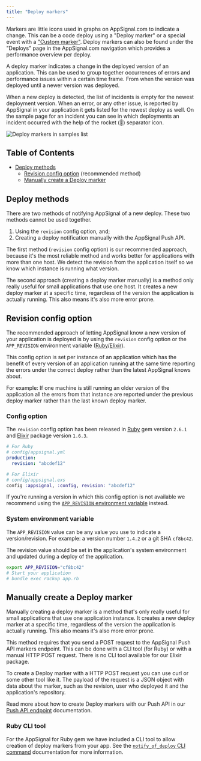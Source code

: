 ```yaml
---
title: "Deploy markers"
---
```


Markers are little icons used in graphs on AppSignal.com to indicate a change. This can be a code deploy using a "Deploy marker" or a special event with a ["Custom marker"](custom-markers.html). Deploy markers can also be found under the "Deploys" page in the AppSignal.com navigation which provides a performance overview per deploy.

A deploy marker indicates a change in the deployed version of an application. This can be used to group together occurrences of errors and performance issues within a certain time frame. From when the version was deployed until a newer version was deployed.

When a new deploy is detected, the list of incidents is empty for the newest deployment version. When an error, or any other issue, is reported by AppSignal in your application it gets listed for the newest deploy as well. On the sample page for an incident you can see in which deployments an incident occurred with the help of the rocket (🚀) separator icon.

![Deploy markers in samples list](/images/screenshots/app_incident_samples_list.png)

## Table of Contents

- [Deploy methods](#deploy-methods)
  - [Revision config option](#revision-config-option) (recommended method)
  - [Manually create a Deploy marker](#manually-create-a-deploy-marker)

## Deploy methods

There are two methods of notifying AppSignal of a new deploy. These two methods cannot be used together.

1. Using the `revision` config option, and;
2. Creating a deploy notification manually with the AppSignal Push API.

The first method (`revision` config option) is our recommended approach, because it's the most reliable method and works better for applications with more than one host. We detect the revision from the application itself so we know which instance is running what version.

The second approach (creating a deploy marker manually) is a method only really useful for small applications that use one host. It creates a new deploy marker at a specific time, regardless of the version the application is actually running. This also means it's also more error prone.

## Revision config option

The recommended approach of letting AppSignal know a new version of your application is deployed is by using the `revision` config option or the `APP_REVISION` environment variable ([Ruby](/ruby/configuration/options.html#app_revision-revision)/[Elixir](/elixir/configuration/options.html#app_revision-revision)).

This config option is set per instance of an application which has the benefit of every version of an application running at the same time reporting the errors under the correct deploy rather than the latest AppSignal knows about.

For example: If one machine is still running an older version of the application all the errors from that instance are reported under the previous deploy marker rather than the last known deploy marker.

### Config option

The `revision` config option has been released in [Ruby](/ruby/configuration/options.html#app_revision-revision) gem version `2.6.1` and [Elixir](/elixir/configuration/options.html#app_revision-revision) package version `1.6.3`.

```yml
# For Ruby
# config/appsignal.yml
production:
  revision: "abcdef12"
```

```elixir
# For Elixir
# config/appsignal.exs
config :appsignal, :config, revision: "abcdef12"
```

If you're running a version in which this config option is not available we recommend using the [`APP_REVISION` environment variable](#system-environment-variable) instead.

### System environment variable

The `APP_REVISION` value can be any value you use to indicate a version/revision. For example: a version number `1.4.2` or a git SHA `cf8bc42`.

The revision value should be set in the application's system environment and updated during a deploy of the application.

```bash
export APP_REVISION="cf8bc42"
# Start your application
# bundle exec rackup app.rb
```

## Manually create a Deploy marker

Manually creating a deploy marker is a method that's only really useful for small applications that use one application instance. It creates a new deploy marker at a specific time, regardless of the version the application is actually running. This also means it's also more error prone.

This method requires that you send a POST request to the AppSignal Push API markers endpoint. This can be done with a CLI tool (for Ruby) or with a manual HTTP POST request. There is no CLI tool available for our Elixir package.

To create a Deploy marker with a HTTP POST request you can use curl or some other tool like it. The payload of the request is a JSON object with data about the marker, such as the revision, user who deployed it and the application's repository.

Read more about how to create Deploy markers with our Push API in our [Push API endpoint](/push-api/deploy-marker.html) documentation.

### Ruby CLI tool

For the AppSignal for Ruby gem we have included a CLI tool to allow creation of deploy markers from your app. See the [`notify_of_deploy` CLI command](/ruby/command-line/notify_of_deploy.html) documentation for more information.
